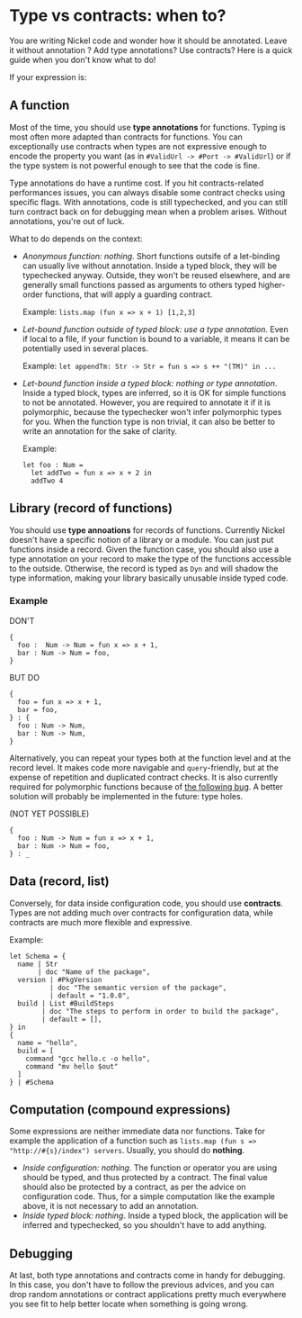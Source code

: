 # Type vs contracts: when to?

You are writing Nickel code and wonder how it should be annotated. Leave it
without annotation ? Add type annotations? Use contracts? Here is a quick guide
when you don't know what to do!

If your expression is:

## A function

Most of the time, you should use **type annotations** for functions. Typing is
most often more adapted than contracts for functions. You can exceptionally
use contracts when types are not expressive enough to encode the property you
want (as in `#ValidUrl -> #Port -> #ValidUrl`) or if the type system is not
powerful enough to see that the code is fine.

Type annotations do have a runtime cost. If you hit contracts-related
performances issues, you can always disable some contract checks using specific
flags. With annotations, code is still typechecked, and you can still turn
contract back on for debugging mean when a problem arises. Without annotations,
you're out of luck.

What to do depends on the context:

- *Anonymous function: nothing*. Short functions outsife of a let-binding can
    usually live without annotation. Inside a typed block, they will be
    typechecked anyway. Outside, they won't be reused elsewhere, and are
    generally small functions passed as arguments to others typed higher-order
    functions, that will apply a guarding contract.

    Example: `lists.map (fun x => x + 1) [1,2,3]`
- *Let-bound function outside of typed block: use a type annotation.* Even if
    local to a file, if your function is bound to a variable, it means it can 
    be potentially used in several places.

    Example: `let appendTm: Str -> Str = fun s => s ++ "(TM)" in ...`
- *Let-bound function inside a typed block: nothing or type annotation*. Inside a
    typed block, types are inferred, so it is OK for simple functions to not be
    annotated. However, you are required to annotate it if it is polymorphic,
    because the typechecker won't infer polymorphic types for you. When the
    function type is non trivial, it can also be better to write an annotation
    for the sake of clarity.

    Example:
    ```nickel
    let foo : Num =
      let addTwo = fun x => x + 2 in
      addTwo 4 
    ```

## Library (record of functions)

You should use **type annoations** for records of functions. Currently Nickel
doesn't have a specific notion of a library or a module. You can just put
functions inside a record. Given the function case, you should also use a type
annotation on your record to make the type of the functions accessible to the
outside. Otherwise, the record is typed as `Dyn` and will shadow the type
information, making your library basically unusable inside typed code.

### Example

DON'T
```
{
  foo :  Num -> Num = fun x => x + 1,
  bar : Num -> Num = foo,
}
```

BUT DO
```
{
  foo = fun x => x + 1,
  bar = foo,
} : {
  foo : Num -> Num,
  bar : Num -> Num,
}
```

Alternatively, you can repeat your types both at the function level
and at the record level. It makes code more navigable and `query`-friendly, but at the expense of
repetition and duplicated contract checks. It is also currently required for
polymorphic functions because of [the following bug](). A better solution will probably be
implemented in the future: type holes.

(NOT YET POSSIBLE)
```
{
  foo : Num -> Num = fun x => x + 1,
  bar : Num -> Num = foo,
} : _
```

## Data (record, list)

Conversely, for data inside configuration code, you should use **contracts**.
Types are not adding much over contracts for configuration data, while contracts
are much more flexible and expressive.

Example:
```nickel
let Schema = {
  name | Str
       | doc "Name of the package",
  version | #PkgVersion
          | doc "The semantic version of the package",
          | default = "1.0.0",
  build | List #BuildSteps
        | doc "The steps to perform in order to build the package",
        | default = [],
} in
{
  name = "hello",
  build = [
    command "gcc hello.c -o hello",
    command "mv hello $out"
  ]
} | #Schema
```

## Computation (compound expressions)

Some expressions are neither immediate data nor functions. Take for example the
application of a function such as `lists.map (fun s => "http://#{s}/index")
servers`. Usually, you should do **nothing**.

- *Inside configuration: nothing*. The function or operator you are using should
  be typed, and thus protected by a contract. The final value should also be
  protected by a contract, as per the advice on configuration code. Thus, for a
  simple computation like the example above, it is not necessary to add an
  annotation.
- *Inside typed block: nothing*. Inside a typed block, the application will be
  inferred and typechecked, so you shouldn't have to add anything.

## Debugging

At last, both type annotations and contracts come in handy for debugging.  In
this case, you don't have to follow the previous advices, and you can drop
random annotations or contract applications pretty much everywhere you see fit
to help better locate when something is going wrong.
